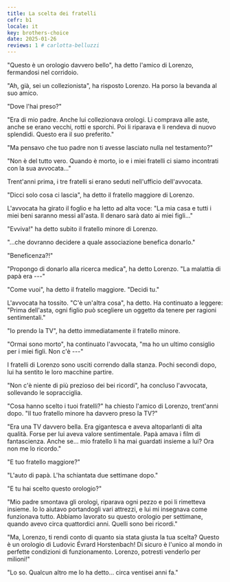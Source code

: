 ```yaml
---
title: La scelta dei fratelli
cefr: b1
locale: it
key: brothers-choice
date: 2025-01-26
reviews: 1 # carlotta-belluzzi
---
```


"Questo è un orologio davvero bello", ha detto l'amico di Lorenzo, fermandosi nel corridoio.

"Ah, già, sei un collezionista", ha risposto Lorenzo. Ha porso la bevanda al suo amico.

"Dove l'hai preso?"

"Era di mio padre. Anche lui collezionava orologi. Li comprava alle aste, anche se erano vecchi, rotti e sporchi. Poi li riparava e li rendeva di nuovo splendidi. Questo era il suo preferito."

"Ma pensavo che tuo padre non ti avesse lasciato nulla nel testamento?"

"Non è del tutto vero. Quando è morto, io e i miei fratelli ci siamo incontrati con la sua avvocata..."

Trent'anni prima, i tre fratelli si erano seduti nell'ufficio dell'avvocata.

"Dicci solo cosa ci lascia", ha detto il fratello maggiore di Lorenzo.

L'avvocata ha girato il foglio e ha letto ad alta voce: "La mia casa e tutti i miei beni saranno messi all'asta. Il denaro sarà dato ai miei figli..."

"Evviva!" ha detto subito il fratello minore di Lorenzo.

"...che dovranno decidere a quale associazione benefica donarlo."

"Beneficenza?!"

"Propongo di donarlo alla ricerca medica", ha detto Lorenzo. "La malattia di papà era ---"

"Come vuoi", ha detto il fratello maggiore. "Decidi tu."

L'avvocata ha tossito. "C'è un'altra cosa", ha detto. Ha continuato a leggere: "Prima dell'asta, ogni figlio può scegliere un oggetto da tenere per ragioni sentimentali."

"Io prendo la TV", ha detto immediatamente il fratello minore.

"Ormai sono morto", ha continuato l'avvocata, "ma ho un ultimo consiglio per i miei figli. Non c'è ---"

I fratelli di Lorenzo sono usciti correndo dalla stanza. Pochi secondi dopo, lui ha sentito le loro macchine partire.

"Non c'è niente di più prezioso dei bei ricordi", ha concluso l'avvocata, sollevando le sopracciglia.

"Cosa hanno scelto i tuoi fratelli?" ha chiesto l'amico di Lorenzo, trent'anni dopo. "Il tuo fratello minore ha davvero preso la TV?"

"Era una TV davvero bella. Era gigantesca e aveva altoparlanti di alta qualità. Forse per lui aveva valore sentimentale. Papà amava i film di fantascienza. Anche se... mio fratello li ha mai guardati insieme a lui? Ora non me lo ricordo."

"E tuo fratello maggiore?"

"L'auto di papà. L'ha schiantata due settimane dopo."

"E tu hai scelto questo orologio?"

"Mio padre smontava gli orologi, riparava ogni pezzo e poi li rimetteva insieme. Io lo aiutavo portandogli vari attrezzi, e lui mi insegnava come funzionava tutto. Abbiamo lavorato su questo orologio per settimane, quando avevo circa quattordici anni. Quelli sono bei ricordi."

"Ma, Lorenzo, ti rendi conto di quanto sia stata giusta la tua scelta? Questo è un orologio di Ludovic Évrard Horstenbach! Di sicuro è l'unico al mondo in perfette condizioni di funzionamento. Lorenzo, potresti venderlo per milioni!"

"Lo so. Qualcun altro me lo ha detto... circa ventisei anni fa."